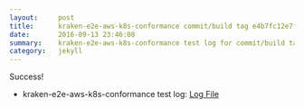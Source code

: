 ```yaml
---
layout:     post
title:      kraken-e2e-aws-k8s-conformance commit/build tag e4b7fc12e7feb249514feb41cae041da0689c80f
date:       2016-09-13 23:46:08
summary:    kraken-e2e-aws-k8s-conformance test log for commit/build tag e4b7fc12e7feb249514feb41cae041da0689c80f.
category:   jekyll
---
```


Success!

- kraken-e2e-aws-k8s-conformance test log: [Log File](http://s3-us-west-2.amazonaws.com/kraken-e2e-logs/testlet.kubeme.io/kraken-e2e-aws-k8s-conformance/75/build-log.txt)
